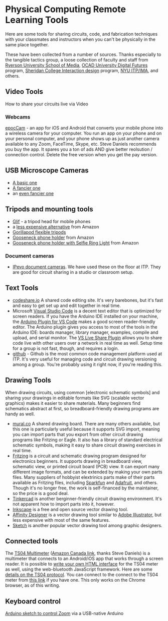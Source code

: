 # Physical Computing Remote Learning Tools

Here are some tools for sharing circuits, code, and fabrication techniques with your classmates and instructors when you can't be physically in the same place together. 

These have been collected from a number of sources. Thanks especially to the tangible tactics group, a loose collection of faculty and staff from  [Ryerson University School of Media](https://www.ryerson.ca/rta/About/), [OCAD University Digital Futures](https://www.ocadu.ca/academics/undergraduate-studies/digital-futures) program, [Sheridan College Interaction design](https://academics.sheridancollege.ca/programs/bachelor-of-interaction-design) program, [NYU ITP/IMA](https://itp.nyu.edu), and others.  

## Video Tools

How to share your circuits live via Video

### Webcams

[epocCam](https://www.kinoni.com/) - an app for iOS and Android that converts your mobile phone into a wireless camera for your computer. You run an app on your phone and on your personal computer, and your phone shows up as just another camera available to any Zoom, FaceTime, Skype, etc. Steve Daniels recommends you buy the app. It spares you a ton of ads AND give better reolsution / connection control.  Delete the free version when you get the pay version.

## USB Microscope Cameras
* [A basic one](https://www.amazon.ca/gp/product/B00XNYXQHE)
* [A fancier one](https://www.amazon.ca/STPCTOU-Wireless-Microscope-50X-1000X-Handheld/dp/B07YL3HZCB)
* an [even fancier one](https://www.amazon.ca/Jiusion-Microscope-Resolution-Magnification-Compatible/dp/B081F64YLB)


## Tripods and mounting tools

* [Glif](https://www.studioneat.com/products/glif) - a tripod head for mobile phones
* a [less expensive alternative](https://smile.amazon.com/gp/product/B072KNBV21/ref=ppx_yo_dt_b_search_asin_title?ie=UTF8&psc=1) from Amazon
* [Gorillapod flexible tripods](https://joby.com/us-en/gorillapod-flexible-camera-tripods/)
* [Gooseneck phone holder](https://www.amazon.com/Phone-Holder-Bed-Gooseneck-Mount/dp/B07PLF1KMB/) from Amazon
* [Gooseneck phone holder with Selfie Ring Light](https://www.amazon.com/dp/B07BTH1F3M/) from Amazon




### Document cameras

* [IPevo document cameras](https://www.ipevo.com/products/vz-r
). We have used these on the floor at ITP. They are good for circuit sharing in a studio or classroom setup.

## Text Tools

* [codeshare.io](https://codeshare.io/) A shared code editing site. It's very barebones, but it's fast and easy to get set up and edit together in real time. 
* Microsoft [Visual Studio Code](https://code.visualstudio.com/) is a decent text editor that is optimized for screen readers. If you have the Arduino IDE installed on your machine, the [Arduino Plugin for VS Code](https://marketplace.visualstudio.com/items?itemName=vsciot-vscode.vscode-arduino) makes a good screen reader-friendly editor. The Arduino plugin gives you access to most of the tools in the Arduino IDE: boards manager, library manager, examples, compile and upload, and serial monitor. The [VS Live Share Plugin](https://marketplace.visualstudio.com/items?itemName=MS-vsliveshare.vsliveshare) allows you to share code live with other users over a network in real time as well. Setup time for a group is not fast, though, and requires a login.
* [github](https://github.com/) - Github is the most common code management platform used at ITP. It's very useful for managing code and circuit drawing versioning among a group. You're probably using it right now, if you're reading this. 

## Drawing Tools

When drawing circuits, using common [electronic schematic symbols] and sharing your drawings in editable formats like SVG (scalable vector graphics) makes it easier to share materials. Many beginners find schematics abstract at first, so breadboard-friendly drawing programs are handy as well.

* [mural.co](https://www.mural.co/) A shared drawing board. There are many others available, but this one is particularly useful because it supports SVG import, meaning you can import parts that you export from other circuit drawing programs like Fritzing or Eagle. It also has a library of standard electrical schematic symbols, making it easy to share circuit drawing exercises in real time.
* [Fritzing](https://fritzing.org/) is a circuit and schematic drawing program designed for electronics beginners. It supports drawing in breadboard view, schematic view, or printed circuit board (PCB) view. It can export many different image formats, and can be extended by making your own parts files. Many suppliers of hobbyist elextrinics parts make  of their parts available as Fritzing files, including [Sparkfun](https://github.com/sparkfun/Fritzing_Parts) and [Adafruit](https://github.com/adafruit/Fritzing-Library), and others.  Though it's no longer free, the work is self-financed by the maintainer, so the price is a good deal. 
* [Tinkercad](https://www.tinkercad.com/learn/circuits) is another berginner-friendly circuit drawing environment. It's not apparent how to import parts into it, however.
* [Inkscape](https://inkscape.org/) is a free and open source vector drawing tool.
* [Affinity Designer](https://affinity.serif.com/en-us/designer/) is a vector drawing tool similar to [Adobe Illustrator](https://www.adobe.com/products/illustrator.html), but less expensive with most of the same features. 
* [Sketch](https://www.sketch.com/) is another popular vector drawing tool among graphic designers. 

## Connected tools

The [TS04 Multimeter](https://www.generaltools.com/ts04-digitalmultimeter) ([Amazon Canada link](https://www.amazon.ca/General-Tools-TS04-Multimeter-Auto-Ranging/dp/B01FHQ3V8O), thanks Steve Daniels) is a multimeter that connects to an Android/iOS app that works through a screen reader. It is possible to [write your own HTML interface](https://github.com/tigoe/TS04-Bluetooth-Meter) for the TS04 meter as well, using the web-bluetooth JavaScript framework. Here are some [details on the TS04 protocol](https://www.tigoe.com/pcomp/code/javascript/1309/). You can connect to the connect to the TS04 meter from [this link](https://htmlpreview.github.io/?https://raw.githubusercontent.com/tigoe/TS04-Bluetooth-Meter/master/index.html) if you have one. This only works on the Chrome browser, as of this writing. 

##  Keyboard control 

[Arduino sketch to control Zoom](https://github.com/ITPNYU/physcomp/tree/master/Labs/LabKeyboardZoom/KeyboardPushbuttonZoomControl) via a USB-native Arduino

